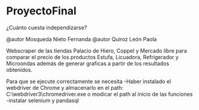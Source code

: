 # ProyectoFinal
¿Cuánto cuesta independizarse?

@autor Mosqueda Nieto Fernanda
@autor Quiroz León Paola

Webscraper de las tiendas Palacio de Hiero, Coppel y Mercado libre para comparar el precio de los productos Estufa, Licuadora, Refrigerador y Microondas además de generar graficas a partir de los resultados obtenidos. 

Para que se ejecute correctamente se necesita
-Haber instalado el webdriver de Chrome y almacenarlo en el path: C:\webdriver3\chromedriver.exe o modicar el path al inicio de las funciones 
-instalar selenium y pandasql

